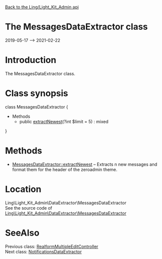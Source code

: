 [Back to the Ling/Light_Kit_Admin api](https://github.com/lingtalfi/Light_Kit_Admin/blob/master/doc/api/Ling/Light_Kit_Admin.md)



The MessagesDataExtractor class
================
2019-05-17 --> 2021-02-22






Introduction
============

The MessagesDataExtractor class.



Class synopsis
==============


class <span class="pl-k">MessagesDataExtractor</span>  {

- Methods
    - public [extractNewest](https://github.com/lingtalfi/Light_Kit_Admin/blob/master/doc/api/Ling/Light_Kit_Admin/DataExtractor/MessagesDataExtractor/extractNewest.md)(?int $limit = 5) : mixed

}






Methods
==============

- [MessagesDataExtractor::extractNewest](https://github.com/lingtalfi/Light_Kit_Admin/blob/master/doc/api/Ling/Light_Kit_Admin/DataExtractor/MessagesDataExtractor/extractNewest.md) &ndash; Extracts n new messages and format them for the header of the zeroadmin theme.





Location
=============
Ling\Light_Kit_Admin\DataExtractor\MessagesDataExtractor<br>
See the source code of [Ling\Light_Kit_Admin\DataExtractor\MessagesDataExtractor](https://github.com/lingtalfi/Light_Kit_Admin/blob/master/DataExtractor/MessagesDataExtractor.php)



SeeAlso
==============
Previous class: [RealformMultipleEditController](https://github.com/lingtalfi/Light_Kit_Admin/blob/master/doc/api/Ling/Light_Kit_Admin/Controller/Tools/RealformMultipleEditController.md)<br>Next class: [NotificationsDataExtractor](https://github.com/lingtalfi/Light_Kit_Admin/blob/master/doc/api/Ling/Light_Kit_Admin/DataExtractor/NotificationsDataExtractor.md)<br>
